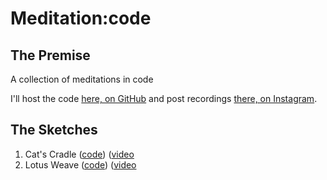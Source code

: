 # Meditation:code

## The Premise
A collection of meditations in code

I'll host the code [here, on GitHub](https://github.com/jeffwade/meditationcode) and post recordings
[there, on Instagram](https://www.instagram.com/meditationcode).

## The Sketches
1. Cat's Cradle ([code](https://github.com/jeffwade/meditationcode/tree/master/cats_cradle/))
   ([video](https://www.instagram.com/p/CAdn-PiJmvt/)
1. Lotus Weave ([code](https://github.com/jeffwade/meditationcode/tree/master/lotus_weave/))
   ([video](https://www.instagram.com/p/CAdmU4Gper6/)
